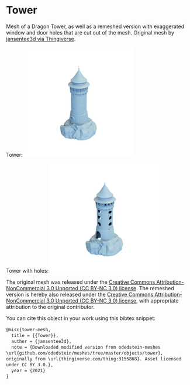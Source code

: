 # Tower

Mesh of a Dragon Tower, as well as a remeshed version with exaggerated window and door holes that are cut out of the mesh.
Original mesh by [jansentee3d via Thingiverse](https://www.thingiverse.com/thing:3155868).

Tower:
![tower](tower.png)

Tower with holes:
![tower_holes](tower_holes.png)

The original mesh was released under the [Creative Commons Attribution-NonCommercial 3.0 Unported (CC BY-NC 3.0) license](https://creativecommons.org/licenses/by-nc/3.0/).
The remeshed version is hereby also released under the [Creative Commons Attribution-NonCommercial 3.0 Unported (CC BY-NC 3.0) license](https://creativecommons.org/licenses/by-nc/3.0/), with appropriate attribution to the original contributor.

You can cite this object in your work using this bibtex snippet:
```
@misc{tower-mesh,
  title = {{Tower}},
  author = {jansentee3d},
  note = {Downloaded modified version from odedstein-meshes \url{github.com/odedstein/meshes/tree/master/objects/tower}, originally from \url{thingiverse.com/thing:3155868}. Asset licensed under CC BY 3.0.},
  year = {2021}
}
```
